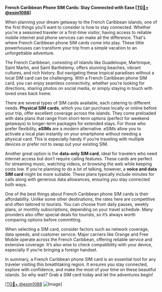 **French Caribbean Phone SIM Cards: Stay Connected with Ease [[TG💪+ @esim1088](https://t.me/s/esim1088)]**

When planning your dream getaway to the French Caribbean islands, one of the first things you’ll want to consider is how to stay connected. Whether you're a seasoned traveler or a first-time visitor, having access to reliable mobile internet and phone services can make all the difference. That's where French Caribbean phone SIM cards come into play. These little powerhouses can transform your trip from a simple vacation to an unforgettable adventure.

The French Caribbean, consisting of islands like Guadeloupe, Martinique, Saint Martin, and Saint Barthélemy, offers stunning beaches, vibrant cultures, and rich history. But navigating these tropical paradises without a local SIM card can be challenging. With a French Caribbean phone SIM card, you can enjoy seamless connectivity, whether you’re looking for directions, sharing photos on social media, or simply staying in touch with loved ones back home.

There are several types of SIM cards available, each catering to different needs. **Physical SIM cards**, which you can purchase locally or online before your trip, offer excellent coverage across the islands. They come preloaded with data plans that range from short-term options (perfect for weekend getaways) to longer-term packages for extended stays. For those who prefer flexibility, **eSIMs** are a modern alternative. eSIMs allow you to activate a local plan instantly on your smartphone without needing a physical card. This is especially handy if you’re traveling with multiple devices or prefer not to swap out your existing SIM.

Another great option is the **data-only SIM card**, ideal for travelers who need internet access but don’t require calling features. These cards are perfect for streaming music, watching videos, or browsing the web while keeping costs low. If you’re planning to do a lot of talking, however, a **voice and data SIM card** might be more suitable. These plans typically include minutes for calls along with generous data allowances, ensuring you stay connected both ways.

One of the best things about French Caribbean phone SIM cards is their affordability. Unlike some other destinations, the rates here are competitive and often tailored to tourists. You can choose from daily passes, weekly plans, or monthly subscriptions, depending on your travel schedule. Many providers also offer special deals for tourists, so it’s always worth comparing options before committing.

When selecting a SIM card, consider factors such as network coverage, data speeds, and customer service. Major carriers like Orange and Free Mobile operate across the French Caribbean, offering reliable service and extensive coverage. It’s also wise to check compatibility with your device, especially if you’re bringing a foreign handset.

In summary, a French Caribbean phone SIM card is an essential tool for any traveler visiting this breathtaking region. It ensures you stay connected, explore with confidence, and make the most of your time on these beautiful islands. So why wait? Grab a SIM card today and let the adventures begin! 

[[TG💪+ @esim1088](https://t.me/s/esim1088) ![Image](https://i.postimg.cc/Y0z9fWf4/image.png)]